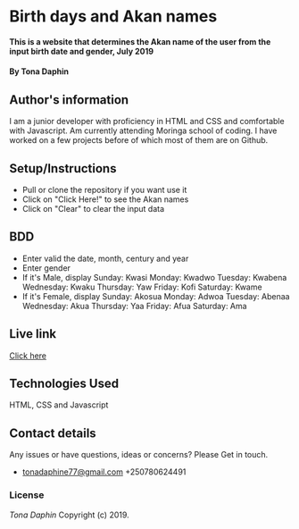 # Birth days and Akan names
#### This is a website that determines the Akan name of the user from the input birth date and gender, July 2019
#### By **Tona Daphin**
## Author's information
I am a junior developer with proficiency in HTML and CSS and comfortable with Javascript. Am currently attending Moringa school of coding. I have worked on a few projects before of which most of them are on Github.
## Setup/Instructions
* Pull or clone the repository if you want use it
* Click on "Click Here!" to see the Akan names
* Click on "Clear" to clear the input data
## BDD
* Enter  valid the date, month, century and year
* Enter gender
* If it's Male, display
Sunday: Kwasi
Monday: Kwadwo
Tuesday: Kwabena
Wednesday: Kwaku
Thursday:  Yaw
Friday: Kofi
Saturday: Kwame
* If it's Female, display
Sunday: Akosua
Monday: Adwoa
Tuesday: Abenaa
Wednesday: Akua
Thursday:  Yaa
Friday: Afua
Saturday: Ama
## Live link
[Click here](https://tonadaphin.github.io/Birth-names/)
## Technologies Used
HTML, CSS and Javascript
## Contact details
 Any issues or have questions, ideas or concerns? 
  Please Get in touch.
 * tonadaphine77@gmail.com
   +250780624491
### License
*Tona Daphin*
Copyright (c) 2019.
  
